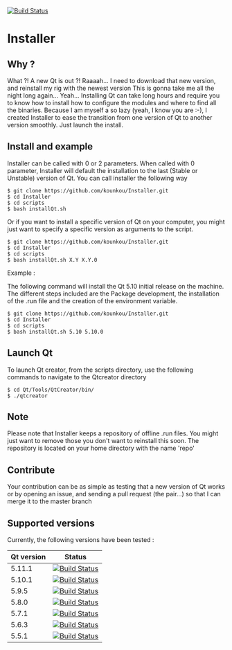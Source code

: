 
[![Build Status](https://travis-ci.com/kounkou/Installer.svg?branch=master)](https://travis-ci.com/kounkou/Installer)

# Installer


## Why ?

  What ?! A new Qt is out ?! Raaaah... I need to
  download that new version, and reinstall my rig with the newest version
  This is gonna take me all the night long again...
  Yeah... Installing Qt can take long hours and require you to 
  know how to install how to configure the modules and
  where to find all the binaries.
  Because I am myself a so lazy (yeah, I know you are :-), 
  I created Installer to ease the transition from one
  version of Qt to another version smoothly. Just launch the install.

## Install and example

  Installer can be called with 0 or 2 parameters.
  When called with 0 parameter, Installer will default the
  installation to the last (Stable or Unstable) version of Qt.
  You can call installer the following way

  ```shell
  $ git clone https://github.com/kounkou/Installer.git
  $ cd Installer
  $ cd scripts
  $ bash installQt.sh
  ```

  Or if you want to install a specific version of Qt on
  your computer, you might just want to specify a specific
  version as arguments to the script.

  ```shell
  $ git clone https://github.com/kounkou/Installer.git
  $ cd Installer
  $ cd scripts
  $ bash installQt.sh X.Y X.Y.0
  ```
  Example :

  The following command will install the Qt 5.10 initial release
  on the machine. The different steps included are the 
  Package development, the installation of the .run file and the 
  creation of the environment variable.

  ```shell
  $ git clone https://github.com/kounkou/Installer.git
  $ cd Installer
  $ cd scripts
  $ bash installQt.sh 5.10 5.10.0
  ```
  
## Launch Qt

   To launch Qt creator, from the scripts directory, use the following commands
   to navigate to the Qtcreator directory
   
   ```shell
   $ cd Qt/Tools/QtCreator/bin/
   $ ./qtcreator
   ```

## Note

   Please note that Installer keeps a repository of offline .run files.
   You might just want to remove those you don't want to reinstall this soon.
   The repository is located on your home directory with the name 'repo'

## Contribute

  Your contribution can be as simple as testing that a new version of Qt works
  or by opening an issue, and sending a pull request (the pair...)
  so that I can merge it to the master branch

## Supported versions

  Currently, the following versions have been tested :

  | Qt version | Status |
  |------------|--------|
  | 5.11.1     | [![Build Status](https://travis-ci.com/kounkou/Installer.svg?branch=master)](https://travis-ci.com/kounkou/Installer)|
  | 5.10.1     | [![Build Status](https://travis-ci.com/kounkou/Installer.svg?branch=master)](https://travis-ci.com/kounkou/Installer)|
  | 5.9.5      | [![Build Status](https://travis-ci.com/kounkou/Installer.svg?branch=master)](https://travis-ci.com/kounkou/Installer)|
  | 5.8.0      | [![Build Status](https://travis-ci.com/kounkou/Installer.svg?branch=master)](https://travis-ci.com/kounkou/Installer)|
  | 5.7.1      | [![Build Status](https://travis-ci.com/kounkou/Installer.svg?branch=master)](https://travis-ci.com/kounkou/Installer)|
  | 5.6.3      | [![Build Status](https://travis-ci.com/kounkou/Installer.svg?branch=master)](https://travis-ci.com/kounkou/Installer)|
  | 5.5.1      | [![Build Status](https://travis-ci.com/kounkou/Installer.svg?branch=master)](https://travis-ci.com/kounkou/Installer)|

